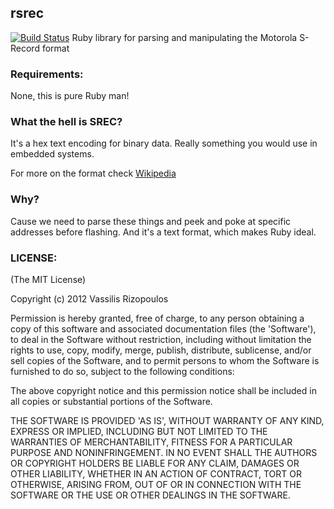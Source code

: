 ## rsrec
[![Build Status](https://secure.travis-ci.org/damphyr/rsrec.png)](http://travis-ci.org/damphyr/rsrec)
Ruby library for parsing and manipulating the Motorola S-Record format

### Requirements:

None, this is pure Ruby man!

### What the hell is SREC?
It's a hex text encoding for binary data. Really something you would use in embedded systems.

For more on the format check [Wikipedia]( http://en.wikipedia.org/wiki/SREC_(file_format) )

### Why?
Cause we need to parse these things and peek and poke at specific addresses before flashing. And it's a text format, which makes Ruby ideal.

### LICENSE:

(The MIT License)

Copyright (c) 2012 Vassilis Rizopoulos

Permission is hereby granted, free of charge, to any person obtaining
a copy of this software and associated documentation files (the
'Software'), to deal in the Software without restriction, including
without limitation the rights to use, copy, modify, merge, publish,
distribute, sublicense, and/or sell copies of the Software, and to
permit persons to whom the Software is furnished to do so, subject to
the following conditions:

The above copyright notice and this permission notice shall be
included in all copies or substantial portions of the Software.

THE SOFTWARE IS PROVIDED 'AS IS', WITHOUT WARRANTY OF ANY KIND,
EXPRESS OR IMPLIED, INCLUDING BUT NOT LIMITED TO THE WARRANTIES OF
MERCHANTABILITY, FITNESS FOR A PARTICULAR PURPOSE AND NONINFRINGEMENT.
IN NO EVENT SHALL THE AUTHORS OR COPYRIGHT HOLDERS BE LIABLE FOR ANY
CLAIM, DAMAGES OR OTHER LIABILITY, WHETHER IN AN ACTION OF CONTRACT,
TORT OR OTHERWISE, ARISING FROM, OUT OF OR IN CONNECTION WITH THE
SOFTWARE OR THE USE OR OTHER DEALINGS IN THE SOFTWARE.